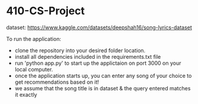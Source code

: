 # 410-CS-Project

dataset: https://www.kaggle.com/datasets/deepshah16/song-lyrics-dataset


To run the application:
- clone the repository into your desired folder location.
- install all dependencies included in the requirements.txt file
- run 'python app.py' to start up the applictaion on port 3000 on your local computer.
- once the application starts up, you can enter any song of your choice to get recommendations based on it!
- we assume that the song title is in dataset & the query entered matches it exactly

